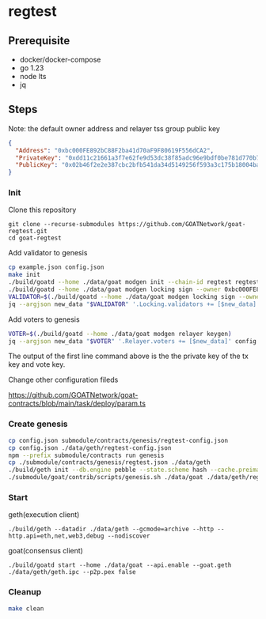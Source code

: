 # regtest

## Prerequisite

- docker/docker-compose
- go 1.23
- node lts
- jq

## Steps

Note: the default owner address and relayer tss group public key

```json
{
  "Address": "0xbc000FE892bC88F2ba41d70aF9F80619F556dCA2",
  "PrivateKey": "0xdd11c21661a3f7e62fe9d53dc38f85adc96e9bdf0be781d770b7789c545e107f",
  "PublicKey": "0x02b46f2e2e387cbc2bfb541da34d5149256f593a3c175b18004ba21db23d2b8c24"
}
```

### Init

Clone this repository

```
git clone --recurse-submodules https://github.com/GOATNetwork/goat-regtest.git
cd goat-regtest
```

Add validator to genesis

```sh
cp example.json config.json
make init
./build/goatd --home ./data/goat modgen init --chain-id regtest regtest
./build/goatd --home ./data/goat modgen locking sign --owner 0xbc000FE892bC88F2ba41d70aF9F80619F556dCA2
VALIDATOR=$(./build/goatd --home ./data/goat modgen locking sign --owner 0xbc000FE892bC88F2ba41d70aF9F80619F556dCA2)
jq --argjson new_data "$VALIDATOR" '.Locking.validators += [$new_data]' config.json > tmp.json && mv tmp.json config.json
```

Add voters to genesis

```sh
VOTER=$(./build/goatd --home ./data/goat modgen relayer keygen)
jq --argjson new_data "$VOTER" '.Relayer.voters += [$new_data]' config.json > tmp.json && mv tmp.json config.json
```

The output of the first line command above is the the private key of the tx key and vote key.

Change other configuration fileds

https://github.com/GOATNetwork/goat-contracts/blob/main/task/deploy/param.ts

### Create genesis

```sh
cp config.json submodule/contracts/genesis/regtest-config.json
cp config.json ./data/geth/regtest-config.json
npm --prefix submodule/contracts run genesis
cp ./submodule/contracts/genesis/regtest.json ./data/geth
./build/geth init --db.engine pebble --state.scheme hash --cache.preimages --datadir ./data/geth ./data/geth/regtest.json
./submodule/goat/contrib/scripts/genesis.sh ./data/goat ./data/geth/regtest-config.json ./data/geth/regtest.json
```

### Start

geth(execution client)

```
./build/geth --datadir ./data/geth --gcmode=archive --http --http.api=eth,net,web3,debug --nodiscover
```

goat(consensus client)

```
./build/goatd start --home ./data/goat --api.enable --goat.geth ./data/geth/geth.ipc --p2p.pex false
```

### Cleanup

```sh
make clean
```
